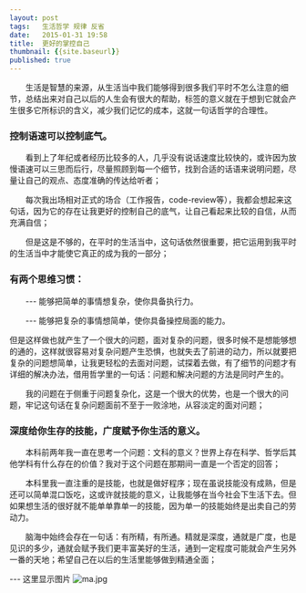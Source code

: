 ```yaml
---
layout:	post
tags:	生活哲学 规律 反省
date:	2015-01-31 19:58
title:	更好的掌控自己 
thumbnail: {{site.baseurl}}
published: true
---
```


　　生活是智慧的来源，从生活当中我们能够得到很多我们平时不怎么注意的细节，总结出来对自己以后的人生会有很大的帮助，标签的意义就在于想到它就会产生很多它所标识的含义，减少我们记忆的成本，这就一句话哲学的合理性。

### 控制语速可以控制底气。

　　看到上了年纪或者经历比较多的人，几乎没有说话速度比较快的，或许因为放慢语速可以三思而后行，尽量照顾到每一个细节，找到合适的话语来说明问题，尽量让自己的观点、态度准确的传达给听者；

　　每次我出场相对正式的场合（工作报告，code-review等），我都会想起来这句话，因为它的存在让我更好的控制自己的底气，让自己看起来比较的自信，从而充满自信；

　　但是这是不够的，在平时的生活当中，这句话依然很重要，把它运用到我平时的生活当中才能使它真正的成为我的一部分；

### 有两个思维习惯：

　　--- 能够把简单的事情想复杂，使你具备执行力。

　　--- 能够把复杂的事情想简单，使你具备操控局面的能力。

但是这样做也就产生了一个很大的问题，面对复杂的问题，很多时候不是想能够想的通的，这样就很容易对复杂问题产生恐惧，也就失去了前进的动力，所以就要把复杂的问题想简单，让我更轻松的去面对问题，试探着去做，有了细节的问题才有详细的解决办法，借用哲学里的一句话：问题和解决问题的方法是同时产生的。

　　我的问题在于侧重于问题复杂化，这是一个很大的优势，也是一个很大的问题，牢记这句话在复杂问题面前不至于一败涂地，从容淡定的面对问题；

### 深度给你生存的技能，广度赋予你生活的意义。

　　本科前两年我一直在思考一个问题：文科的意义？世界上存在科学、哲学后其他学科有什么存在的价值？我对于这个问题在那期间一直是一个否定的回答；

　　本科里我一直注重的是技能，也就是做好程序；现在虽说技能没有成熟，但是还可以简单混口饭吃，这或许就技能的意义，让我能够在当今社会下生活下去。但如果想生活的很好就不能单单靠单一的技能，因为单一的技能始终是出卖自己的劳动力。

　　脑海中始终会存在一句话：有所精，有所通。精就是深度，通就是广度，也是见识的多少，通就会赋予我们更丰富美好的生活，通到一定程度可能就会产生另外一番的天地；希望自己在以后的生活里能够做到精通全面；

--- 这里显示图片
![ma.jpg]({{site.imageurl}}/ma.jpg)
